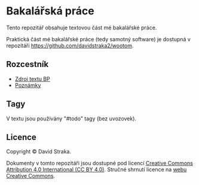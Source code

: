 # Bakalářská práce

Tento repozitář obsahuje textovou část mé bakalářské práce.

Praktická část mé bakalářské práce (tedy samotný software) je dostupná v
repozitáři <https://github.com/davidstraka2/wootom>.

## Rozcestník

- [Zdroj textu BP](thesis/)
- [Poznámky](notes/README.md)

## Tagy

V textu jsou používány "#todo" tagy (bez uvozovek).

## Licence

Copyright ©‎ David Straka.

Dokumenty v tomto repozitáři jsou dostupné pod licencí [Creative Commons
Attribution 4.0 International (CC BY 4.0)](LICENSE.txt). Stručné shrnutí licence
na [webu Creative Commons](https://creativecommons.org/licenses/by/4.0/).
